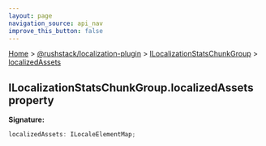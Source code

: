 ```yaml
---
layout: page
navigation_source: api_nav
improve_this_button: false
---
```



[Home](./index.md) &gt; [@rushstack/localization-plugin](./localization-plugin.md) &gt; [ILocalizationStatsChunkGroup](./localization-plugin.ilocalizationstatschunkgroup.md) &gt; [localizedAssets](./localization-plugin.ilocalizationstatschunkgroup.localizedassets.md)

## ILocalizationStatsChunkGroup.localizedAssets property

<b>Signature:</b>

```typescript
localizedAssets: ILocaleElementMap;
```
